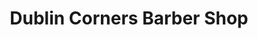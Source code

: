 ---
title: "Dublin Corners Barber Shop"
url: /dublin/dublin-corners-barber-shop/
shop: hairdresser
---